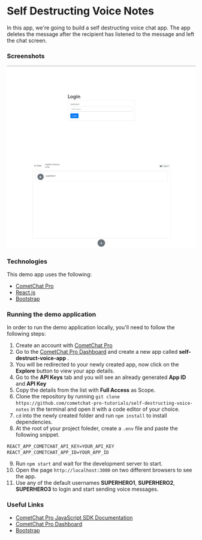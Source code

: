 # Self Destructing Voice Notes

In this app, we're going to build a self destructing voice chat app. The app deletes the message after the recipient has listened to the message and left the chat screen.


### Screenshots

![Login Page](screenshots/login.jpg)
![Chat Page](screenshots/chat.jpg)

### Technologies

This demo app uses the following:

- [CometChat Pro](https://cometchat.com)
- [React.js](https://reactjs.org)
- [Bootstrap](https://getbootstrap.com)

### Running the demo application

In order to run the demo application locally, you'll need to follow the following steps:

1. Create an account with [CometChat Pro](https://cometchat.com)
2. Go to the [CometChat Pro Dashboard](https://app.cometchat.com/#/apps) and create a new app called **self-destruct-voice-app** .
3. You will be redirected to your newly created app, now click on the **Explore** button to view your app details.
4. Go to the **API Keys** tab and you will see an already generated **App ID** and **API Key**
5. Copy the details from the list with **Full Access** as Scope.
6. Clone the repository by running `git clone https://github.com/cometchat-pro-tutorials/self-destructing-voice-notes` in the terminal and open it with a code editor of your choice.
7. `cd` into the newly created folder and run `npm install` to install dependencies.
8. At the root of your project foleder, create a `.env` file and paste the following snippet.

```
REACT_APP_COMETCHAT_API_KEY=YOUR_API_KEY
REACT_APP_COMETCHAT_APP_ID=YOUR_APP_ID
```

9. Run `npm start` and wait for the development server to start.
10. Open the page `http://localhost:3000` on two different browsers to see the app.
11. Use any of the default usernames **SUPERHERO1**, **SUPERHERO2**, **SUPERHERO3** to login and start sending voice messages.

### Useful Links

- [CometChat Pro JavaScript SDK Documentation](https://prodocs.cometchat.com/docs/js-quick-start)
- [CometChat Pro Dashboard](https://app.cometchat.com/#/apps)
- [Bootstrap](https://getbootstrap.com)
